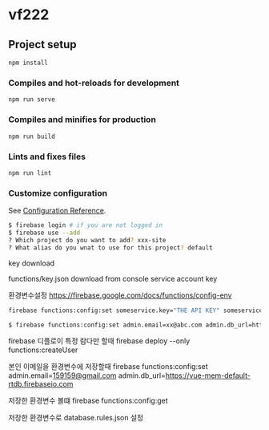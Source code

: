 # vf222

## Project setup
```
npm install
```

### Compiles and hot-reloads for development
```
npm run serve
```

### Compiles and minifies for production
```
npm run build
```

### Lints and fixes files
```
npm run lint
```

### Customize configuration
See [Configuration Reference](https://cli.vuejs.org/config/).



```bash
$ firebase login # if you are not logged in
$ firebase use --add
? Which project do you want to add? xxx-site
? What alias do you wnat to use for this project? default

```

key download

functions/key.json download from console service account key


환경변수설정 
https://firebase.google.com/docs/functions/config-env

```bash
firebase functions:config:set someservice.key="THE API KEY" someservice.id="THE CLIENT ID"

$ firebase functions:config:set admin.email=xx@abc.com admin.db_url=https://xxx-site.firebaseio.com
```

firebase 디플로이 특정 람다만 할때
firebase deploy --only functions:createUser

본인 이메일을 환경변수에 저장할때 
firebase functions:config:set admin.email=159159@gmail.com admin.db_url=https://vue-mem-default-rtdb.firebaseio.com

저장한 환경변수 볼떄
firebase functions:config:get


저장한 환경변수로 database.rules.json 설정
